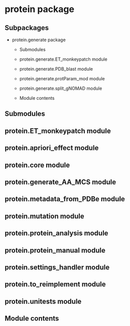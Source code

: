# protein package

## Subpackages


* protein.generate package


    * Submodules


    * protein.generate.ET_monkeypatch module


    * protein.generate.PDB_blast module


    * protein.generate.protParam_mod module


    * protein.generate.split_gNOMAD module


    * Module contents


## Submodules

## protein.ET_monkeypatch module

## protein.apriori_effect module

## protein.core module

## protein.generate_AA_MCS module

## protein.metadata_from_PDBe module

## protein.mutation module

## protein.protein_analysis module

## protein.protein_manual module

## protein.settings_handler module

## protein.to_reimplement module

## protein.unitests module

## Module contents

